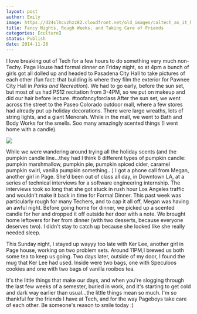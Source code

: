 ```yaml
---
layout: post
author: Emily
image: https://d24slhcvzhzz82.cloudfront.net/old_images/caltech_as_it_happens/6a0105349b8251970b01bb07b44555970d.jpg
title: Fancy Nights, Rough Weeks, and Taking Care of Friends 
categories: [culture]
status: Publish
date: 2014-11-26
---
```


I love breaking out of Tech for a few hours to do something very much non-Techy. Page House had formal dinner on Friday night, so at 4pm a bunch of girls got all dolled up and headed to Pasadena City Hall to take pictures of each other (fun fact: that building is where they film the exterior for Pawnee City Hall in *Parks and Recreation*). We had to go early, before the sun set, but most of us had PS12 recitation from 3-4PM, so we put on makeup and did our hair before lecture. #toofancyforclass
After the sun set, we went across the street to the Paseo Colorado outdoor mall, where a few stores had already put up holiday decorations. There were large wreaths, lots of string lights, and a giant Menorah. While in the mall, we went to Bath and Body Works for the smells. Soo many amazingly scented things (I went home with a candle).


![](https://d24slhcvzhzz82.cloudfront.net/old_images/caltech_as_it_happens/6a0105349b8251970b01b7c70f0776970b.jpg)

While we were wandering around trying all the holiday scents (and the pumpkin candle line...they had I think 8 different types of pumpkin candle: pumpkin marshmallow, pumpkin pie, pumpkin spiced cider, caramel pumpkin swirl, vanilla pumpkin something...) I got a phone call from Megan, another girl in Page. She'd been out of class all day, in Downtown LA, at a series of technical interviews for a software engineering internship. The interviews took so long that she got stuck in rush hour Los Angeles traffic and wouldn't make it back in time for Formal Dinner. This past week was particularly rough for many Techers, and to cap it all off, Megan was having an awful night. Before going home for dinner, we picked up a scented candle for her and dropped it off outside her door with a note. We brought home leftovers for her from dinner (with two desserts, because everyone deserves two). I didn't stay to catch up because she looked like she really needed sleep.

This Sunday night, I stayed up wayyy too late with Ker Lee, another girl in Page house, working on two problem sets. Around 11PM,I brewed us both some tea to keep us going. Two days later, outside of my door, I found the mug that Ker Lee had used. Inside were two bags, one with Speculoos cookies and one with two bags of vanilla rooibos tea.

It's the little things that make our days, and when you're slogging through the last few weeks of a semester, buried in work, and it's starting to get cold and dark way earlier than usual...the little things mean so much. I'm so thankful for the friends I have at Tech, and for the way Pageboys take care of each other. Be someone's reason to smile today :)


